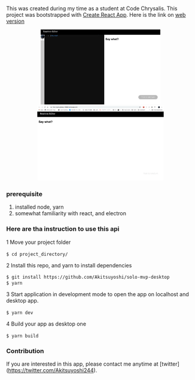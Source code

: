 # 

This was created during my time as a student at Code Chrysalis.
This project was bootstrapped with [Create React App](https://github.com/facebookincubator/create-react-app).
Here is the link on [web version](https://pure-plateau-79856.herokuapp.com/)

<p align="center">
  <img alt="desktop" title="imgLogo" src="./src/readme/Screen Shot 2018-09-27 at 11.00.03.png" width="auto" height="200px">
  <img alt="desktopWeb" title="webImgLogo" src="./src/readme/Screen Shot 2018-09-27 at 11.12.13.png" width="auto" height="200px">
</p>


### prerequisite
1. installed node, yarn
2. somewhat familiarity with react, and electron

### Here are tha instruction to use this api

1 Move your project folder

`$ cd project_directory/`

2 Install this repo, and yarn to install dependencies

```
$ git install https://github.com/Akitsuyoshi/solo-mvp-desktop
$ yarn
```

3 Start application in development mode to open the app on localhost and desktop app.


`$ yarn dev`

4 Build your app as desktop one

`$ yarn build`

###  Contribution
If you are interested in this app, please contact me anytime at [twitter] (https://twitter.com/Akitsuyoshi244).
